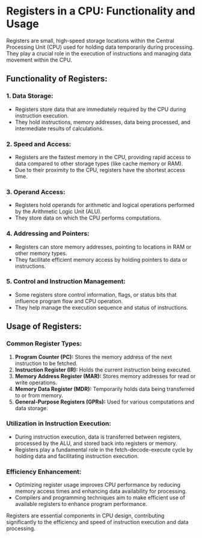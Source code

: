 # Registers in a CPU: Functionality and Usage

Registers are small, high-speed storage locations within the Central Processing Unit (CPU) used for holding data temporarily during processing. They play a crucial role in the execution of instructions and managing data movement within the CPU.

## Functionality of Registers:

### 1. Data Storage:

- Registers store data that are immediately required by the CPU during instruction execution.
- They hold instructions, memory addresses, data being processed, and intermediate results of calculations.

### 2. Speed and Access:

- Registers are the fastest memory in the CPU, providing rapid access to data compared to other storage types (like cache memory or RAM).
- Due to their proximity to the CPU, registers have the shortest access time.

### 3. Operand Access:

- Registers hold operands for arithmetic and logical operations performed by the Arithmetic Logic Unit (ALU).
- They store data on which the CPU performs computations.

### 4. Addressing and Pointers:

- Registers can store memory addresses, pointing to locations in RAM or other memory types.
- They facilitate efficient memory access by holding pointers to data or instructions.

### 5. Control and Instruction Management:

- Some registers store control information, flags, or status bits that influence program flow and CPU operation.
- They help manage the execution sequence and status of instructions.

## Usage of Registers:

### Common Register Types:

1. **Program Counter (PC):** Stores the memory address of the next instruction to be fetched.
2. **Instruction Register (IR):** Holds the current instruction being executed.
3. **Memory Address Register (MAR):** Stores memory addresses for read or write operations.
4. **Memory Data Register (MDR):** Temporarily holds data being transferred to or from memory.
5. **General-Purpose Registers (GPRs):** Used for various computations and data storage.

### Utilization in Instruction Execution:

- During instruction execution, data is transferred between registers, processed by the ALU, and stored back into registers or memory.
- Registers play a fundamental role in the fetch-decode-execute cycle by holding data and facilitating instruction execution.

### Efficiency Enhancement:

- Optimizing register usage improves CPU performance by reducing memory access times and enhancing data availability for processing.
- Compilers and programming techniques aim to make efficient use of available registers to enhance program performance.

Registers are essential components in CPU design, contributing significantly to the efficiency and speed of instruction execution and data processing.
